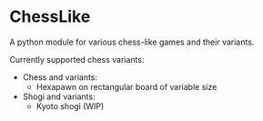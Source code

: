 # ChessLike
A python module for various chess-like games and their variants. 

Currently supported chess variants: 

- Chess and variants: 
    - Hexapawn on rectangular board of variable size
- Shogi and variants:
	- Kyoto shogi (WIP)  
